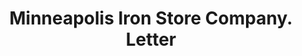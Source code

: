 ---
doi: 10.7916/D8XW5WTS
date_other: '1915'
date_other_textual: '1915'
form: correspondence
genre:
- Letters (correspondence)
name:
- Minneapolis Iron Store Company
object_in_context_url: https://biggert.cul.columbia.edu/items/view/ave_biggert_00650
subject_hierarchical_geographic:
- Minneapolis, Minnesota, United States
subject_name:
- Minneapolis Iron Store Company
title: Minneapolis Iron Store Company. Letter
sort_title: Minneapolis Iron Store Company. Letter
call_number: ave_biggert_00650
coordinates:
- 44.983333333333334,-93.26666666666667
pid: ave_biggert_00650
identifiers: ave_biggert_00650
permalink: /biggert/ave_biggert_00650/
layout: iiif-image-page
---